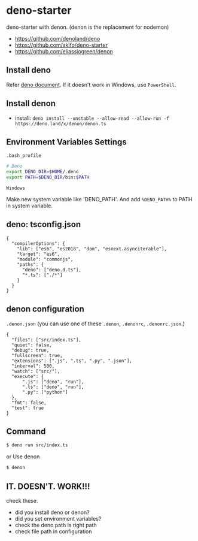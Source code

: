 # deno-starter

deno-starter with denon. (denon is the replacement for nodemon)

- https://github.com/denoland/deno
- https://github.com/akifo/deno-starter
- https://github.com/eliassjogreen/denon

## Install deno

Refer [deno document](https://github.com/denoland/deno_install).
If it doesn't work in Windows, use `PowerShell`.

## Install denon

- install: `deno install --unstable --allow-read --allow-run -f https://deno.land/x/denon/denon.ts`

## Environment Variables Settings

`.bash_profile`

```bash
# Deno
export DENO_DIR=$HOME/.deno
export PATH=$DENO_DIR/bin:$PATH
```

`Windows`

Make new system variable like 'DENO_PATH'.
And add `%DENO_PATH%` to PATH in system variable.

## deno: tsconfig.json

```
{
  "compilerOptions": {
    "lib": ["es6", "es2018", "dom", "esnext.asynciterable"],
    "target": "es6",
    "module": "commonjs",
    "paths": {
      "deno": ["deno.d.ts"],
      "*.ts": ["./*"]
    }
  }
}
```

## denon configuration

`.denon.json` (you can use one of these `.denon`, `.denonrc`, `.denonrc.json`.)

```
{
  "files": ["src/index.ts"],
  "quiet": false,
  "debug": true,
  "fullscreen": true,
  "extensions": [".js", ".ts", ".py", ".json"],
  "interval": 500,
  "watch": ["src/"],
  "execute": {
      ".js": ["deno", "run"],
      ".ts": ["deno", "run"],
      ".py": ["python"]
  },
  "fmt": false,
  "test": true
}
```

## Command

```bash
$ deno run src/index.ts
```

or Use denon

```bash
$ denon
```

## IT. DOESN'T. WORK!!!

check these.

- did you install deno or denon?
- did you set environment variables?
- check the deno path is right path
- check file path in configuration
